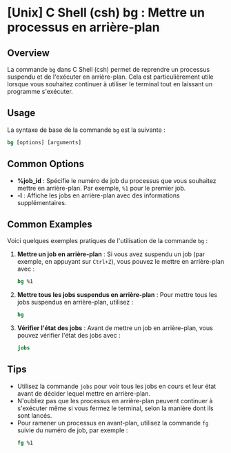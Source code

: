# [Unix] C Shell (csh) bg : Mettre un processus en arrière-plan

## Overview
La commande `bg` dans C Shell (csh) permet de reprendre un processus suspendu et de l'exécuter en arrière-plan. Cela est particulièrement utile lorsque vous souhaitez continuer à utiliser le terminal tout en laissant un programme s'exécuter.

## Usage
La syntaxe de base de la commande `bg` est la suivante :

```csh
bg [options] [arguments]
```

## Common Options
- **%job_id** : Spécifie le numéro de job du processus que vous souhaitez mettre en arrière-plan. Par exemple, `%1` pour le premier job.
- **-l** : Affiche les jobs en arrière-plan avec des informations supplémentaires.

## Common Examples
Voici quelques exemples pratiques de l'utilisation de la commande `bg` :

1. **Mettre un job en arrière-plan** :
   Si vous avez suspendu un job (par exemple, en appuyant sur `Ctrl+Z`), vous pouvez le mettre en arrière-plan avec :
   ```csh
   bg %1
   ```

2. **Mettre tous les jobs suspendus en arrière-plan** :
   Pour mettre tous les jobs suspendus en arrière-plan, utilisez :
   ```csh
   bg
   ```

3. **Vérifier l'état des jobs** :
   Avant de mettre un job en arrière-plan, vous pouvez vérifier l'état des jobs avec :
   ```csh
   jobs
   ```

## Tips
- Utilisez la commande `jobs` pour voir tous les jobs en cours et leur état avant de décider lequel mettre en arrière-plan.
- N'oubliez pas que les processus en arrière-plan peuvent continuer à s'exécuter même si vous fermez le terminal, selon la manière dont ils sont lancés.
- Pour ramener un processus en avant-plan, utilisez la commande `fg` suivie du numéro de job, par exemple :
  ```csh
  fg %1
  ```